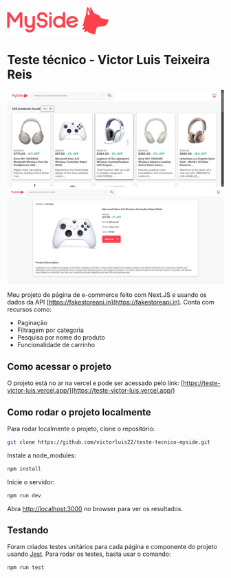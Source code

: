 ![Logo MySide](/public/images/myside-logo.svg)

# Teste técnico - Victor Luis Teixeira Reis
![alt text](/public/screenshots/main.png)
![alt text](/public/screenshots/product.png)

Meu projeto de página de e-commerce feito com Next.JS e usando os dados da API [https://fakestoreapi.in](https://fakestoreapi.in). Conta com recursos como:

- Paginação
- Filtragem por categoria
- Pesquisa por nome do produto
- Funcionalidade de carrinho

## Como acessar o projeto

O projeto está no ar na vercel e pode ser acessado pelo link: [https://teste-victor-luis.vercel.app/](https://teste-victor-luis.vercel.app/)

## Como rodar o projeto localmente

Para rodar localmente o projeto, clone o repositório:

```bash
git clone https://github.com/victorluis22/teste-tecnico-myside.git
```

Instale a node_modules:

```bash
npm install
```

Inicie o servidor:
```bash
npm run dev
```

Abra [http://localhost:3000](http://localhost:3000) no browser para ver os resultados.

## Testando

Foram criados testes unitários para cada página e componente do projeto usando [Jest](https://jestjs.io/pt-BR/). Para rodar os testes, basta usar o comando:

```bash
npm run test
```

